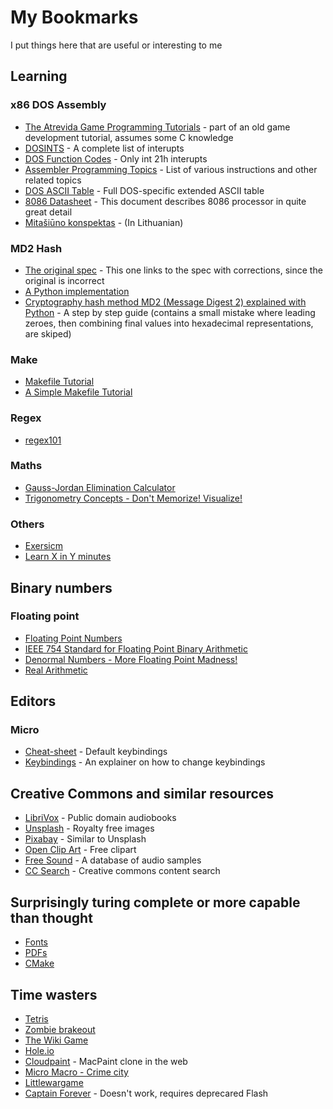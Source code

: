 # My Bookmarks
I put things here that are useful or interesting to me

## Learning

### x86 DOS Assembly
* [The Atrevida Game Programming Tutorials](http://atrevida.comprenica.com/atrtut12.html) - part of an old game development tutorial, assumes some C knowledge
* [DOSINTS](http://www2.ift.ulaval.ca/~marchand/ift17583/dosints.pdf) - A complete list of interupts
* [DOS Function Codes](http://spike.scu.edu.au/~barry/interrupts.html) - Only int 21h interupts
* [Assembler Programming Topics](https://web.archive.org/web/20071014011533/http://heim.ifi.uio.no/~stanisls/helppc/idx_assembler.html) - List of various instructions and other related topics
* [DOS ASCII Table](https://fasterthanli.me/static/img/working-with-strings-in-rust/cp437.ad8320487c5712f9.png) - Full DOS-specific extended ASCII table
* [8086 Datasheet](https://datasheetspdf.com/pdf-file/544568/Intel/8086/1) - This document describes 8086 processor in quite great detail
* [Mitašiūno konspektas](http://www.mif.vu.lt/katedros/cs/Asmen/Kompiuteriu%20architektura.pdf) - (In Lithuanian)

### MD2 Hash
* [The original spec](https://www.rfc-editor.org/rfc/inline-errata/rfc1319.html) - This one links to the spec with corrections, since the original is incorrect
* [A Python implementation](https://gist.github.com/CameronLonsdale/23772092aa4e0c75f2426eb418b156e6)
* [Cryptography hash method MD2 (Message Digest 2) explained with Python](https://scribe.rip/https:/nickthecrypt.medium.com/cryptography-hash-method-md2-message-digest-2-step-by-step-explanation-made-easy-with-python-10faa2e35e85) - A step by step guide (contains a small mistake where leading zeroes, then combining final values into hexadecimal representations, are skiped)

### Make
* [Makefile Tutorial](https://makefiletutorial.com/)
* [A Simple Makefile Tutorial](https://www.cs.colby.edu/maxwell/courses/tutorials/maketutor/)

### Regex
* [regex101](https://regex101.com/)

### Maths
* [Gauss-Jordan Elimination Calculator](https://matrix.reshish.com/gauss-jordanElimination.php)
* [Trigonometry Concepts - Don't Memorize! Visualize!](https://www.youtube.com/watch?v=mhd9FXYdf4s)

### Others
* [Exersicm](https://exercism.org/)
* [Learn X in Y minutes](https://learnxinyminutes.com/)

## Binary numbers
### Floating point
* [Floating Point Numbers](https://www.youtube.com/watch?v=gc1Nl3mmCuY)
* [IEEE 754 Standard for Floating Point Binary Arithmetic](https://www.youtube.com/watch?v=RuKkePyo9zk)
* [Denormal Numbers - More Floating Point Madness!](https://www.youtube.com/watch?v=b2FgF2sUoS8)
* [Real Arithmetic](https://www.plantation-productions.com/Webster/www.artofasm.com/Windows/HTML/RealArithmetic.html)

## Editors
### Micro
* [Cheat-sheet](https://cheatography.com/mynocksonmyfalcon/cheat-sheets/micro-text-editor/) - Default keybindings
* [Keybindings](https://github.com/zyedidia/micro/blob/master/runtime/help/keybindings.md) - An explainer on how to change keybindings

## Creative Commons and similar resources
* [LibriVox](https://librivox.org/) - Public domain audiobooks
* [Unsplash](https://unsplash.com/) - Royalty free images
* [Pixabay](https://pixabay.com/) - Similar to Unsplash
* [Open Clip Art](https://openclipart.org/) - Free clipart
* [Free Sound](https://freesound.org/) - A database of audio samples 
* [CC Search](https://search.creativecommons.org/) - Creative commons content search

## Surprisingly turing complete or more capable than thought
* [Fonts](https://www.coderelay.io/fontemon.html)
* [PDFs](https://github.com/osnr/horrifying-pdf-experiments)
* [CMake](https://64.github.io/cmake-raytracer/)

## Time wasters
* [Tetris](https://tetris.com/play-tetris)
* [Zombie brakeout](https://dondido.github.io/zombie-breakout/)
* [The Wiki Game](https://www.thewikigame.com/group)
* [Hole.io](https://hole-io.com/)
* [Cloudpaint](https://www.cloudpaint.com/classic) - MacPaint clone in the web
* [Micro Macro - Crime city](https://www.micromacro-game.com/en/index.html)
* [Littlewargame](https://www.littlewargame.com/play/)
* [Captain Forever](http://www.captainforever.com/captainforever.php) - Doesn't work, requires deprecared Flash
